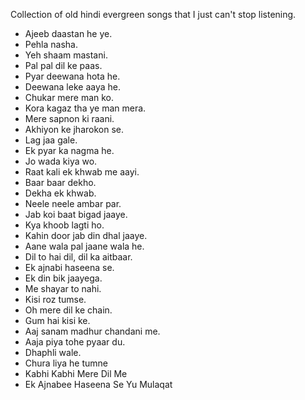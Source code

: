Collection of old hindi evergreen songs that I just can't stop listening.


* Ajeeb daastan he ye.
* Pehla nasha.
* Yeh shaam mastani.
* Pal pal dil ke paas.
* Pyar deewana hota he.
* Deewana leke aaya he.
* Chukar mere man ko.
* Kora kagaz tha ye man mera.
* Mere sapnon ki raani.
* Akhiyon ke jharokon se.
* Lag jaa gale.
* Ek pyar ka nagma he.
* Jo wada kiya wo.
* Raat kali ek khwab me aayi.
* Baar baar dekho.
* Dekha ek khwab.
* Neele neele ambar par.
* Jab koi baat bigad jaaye.
* Kya khoob lagti ho.
* Kahin door jab din dhal jaaye.
* Aane wala pal jaane wala he.
* Dil to hai dil, dil ka aitbaar.
* Ek ajnabi haseena se.
* Ek din bik jaayega.
* Me shayar to nahi.
* Kisi roz tumse.
* Oh mere dil ke chain.
* Gum hai kisi ke.
* Aaj sanam madhur chandani me.
* Aaja piya tohe pyaar du.
* Dhaphli wale.
* Chura liya he tumne
* Kabhi Kabhi Mere Dil Me
* Ek Ajnabee Haseena Se Yu Mulaqat
